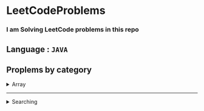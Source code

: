 # LeetCodeProblems

### I am Solving LeetCode problems in this repo

## Language : ` JAVA `

## Proplems by category

<details>
<summary>Array </summary>

- [1920. Build Array from Permutation](https://github.com/SamiShaikh6810/LeetCodeProblems/blob/master/src/Array/arrayFromPermutation_1920.java)
- [1929. Concatenation of Array](https://github.com/SamiShaikh6810/LeetCodeProblems/blob/master/src/Array/concatinateArray_1929.java)
- [59. Spiral Matrix II](https://github.com/SamiShaikh6810/LeetCodeProblems/blob/master/src/Array/spiralMatrix2_59.java)
- [54. Spiral Matrix](https://github.com/SamiShaikh6810/LeetCodeProblems/blob/master/src/Array/spiralMatrix_54.java)
- [1480. Running Sum of 1d Array](https://github.com/SamiShaikh6810/LeetCodeProblems/blob/master/src/Array/sumOfArray_1480.java)
- [1672. Richest Customer Wealth](https://github.com/SamiShaikh6810/LeetCodeProblems/blob/master/src/Array/customerWealth_1672.java)
- [1470. Shuffle the Array](https://github.com/SamiShaikh6810/LeetCodeProblems/blob/master/src/Array/suffleArray_1470.java)
- [1431. Kids With the Greatest Number of Candies](https://github.com/SamiShaikh6810/LeetCodeProblems/blob/master/src/Array/kidWithGratestCandies_1431.java)
- [1512. Number of Good Pairs](https://github.com/SamiShaikh6810/LeetCodeProblems/blob/master/src/Array/goodPairs_1512.java)
- [1365. How Many Numbers Are Smaller Than the Current Number](https://github.com/SamiShaikh6810/LeetCodeProblems/blob/master/src/Array/howManySmallNumbers_1365.java)
- [1389. Create Target Array in the Given Order](https://github.com/SamiShaikh6810/LeetCodeProblems/blob/master/src/Array/createTargetArray_1389.java)
- [1832. Check if the Sentence Is Pangram](https://github.com/SamiShaikh6810/LeetCodeProblems/blob/master/src/Array/sentenceIsPangram_1832.java)
- [1773. Count Items Matching a Rule](https://github.com/SamiShaikh6810/LeetCodeProblems/blob/master/src/Array/matchingRule_1773.java)
- [1732. Find the Highest Altitude](https://github.com/SamiShaikh6810/LeetCodeProblems/blob/master/src/Array/highestAltitude_1732.java)
- [985. Sum of Even Numbers After Queries](https://github.com/SamiShaikh6810/LeetCodeProblems/blob/master/src/Array/sumEvenAfterQueries_985.java)
- [11. Container With Most Water](https://github.com/SamiShaikh6810/LeetCodeProblems/blob/master/src/Array/mostWater_11.java)
- [557. Reverse Words in a String III](https://github.com/SamiShaikh6810/LeetCodeProblems/blob/master/src/Array/reverseWords_557.java)
- [832. Flipping an Image](https://github.com/SamiShaikh6810/LeetCodeProblems/blob/master/src/Array/flippingImage_832.java)


</details>

***

<details>
<summary>Searching</summary>

- [278. First Bad Version](https://github.com/SamiShaikh6810/LeetCodeProblems/blob/master/src/Searching/badVersion_278.java)
- [374. Guess Number Higher or Lower](https://github.com/SamiShaikh6810/LeetCodeProblems/blob/master/src/Searching/guess_374.java)
- [167. Two Sum II - Input Array Is Sorted](https://github.com/SamiShaikh6810/LeetCodeProblems/blob/master/src/Searching/twoSum2_167.java)


</details>

